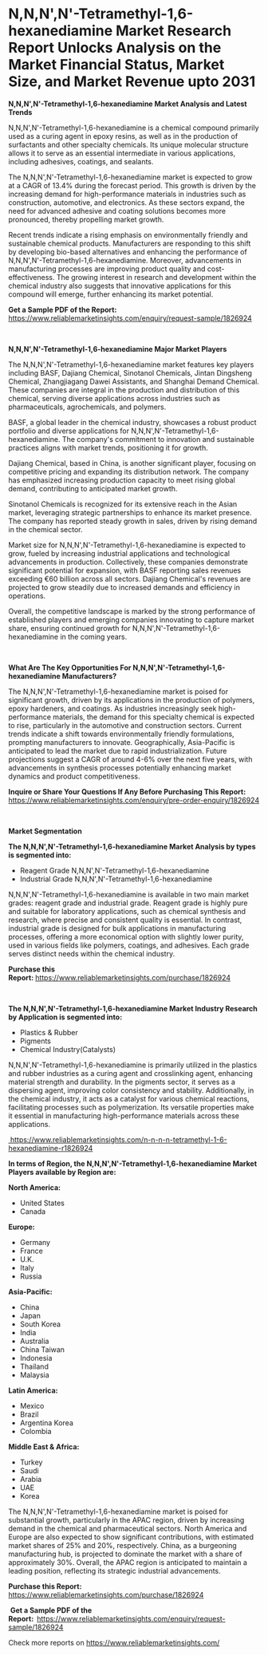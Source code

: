 <p><h1>N,N,N',N'-Tetramethyl-1,6-hexanediamine Market Research Report Unlocks Analysis on the Market Financial Status, Market Size, and Market Revenue upto 2031</h1></p><p><strong>N,N,N',N'-Tetramethyl-1,6-hexanediamine Market Analysis and Latest Trends</strong></p>
<p><p>N,N,N',N'-Tetramethyl-1,6-hexanediamine is a chemical compound primarily used as a curing agent in epoxy resins, as well as in the production of surfactants and other specialty chemicals. Its unique molecular structure allows it to serve as an essential intermediate in various applications, including adhesives, coatings, and sealants.</p><p>The N,N,N',N'-Tetramethyl-1,6-hexanediamine market is expected to grow at a CAGR of 13.4% during the forecast period. This growth is driven by the increasing demand for high-performance materials in industries such as construction, automotive, and electronics. As these sectors expand, the need for advanced adhesive and coating solutions becomes more pronounced, thereby propelling market growth.</p><p>Recent trends indicate a rising emphasis on environmentally friendly and sustainable chemical products. Manufacturers are responding to this shift by developing bio-based alternatives and enhancing the performance of N,N,N',N'-Tetramethyl-1,6-hexanediamine. Moreover, advancements in manufacturing processes are improving product quality and cost-effectiveness. The growing interest in research and development within the chemical industry also suggests that innovative applications for this compound will emerge, further enhancing its market potential.</p></p>
<p><strong>Get a Sample PDF of the Report:&nbsp;</strong> <a href="https://www.reliablemarketinsights.com/enquiry/request-sample/1826924?utm_campaign=2010&utm_medium=2&utm_source=Github&utm_content=ia&utm_term=30122024&utm_id=nnnn-tetramethyl-16-hexanediamine">https://www.reliablemarketinsights.com/enquiry/request-sample/1826924</a></p>
<p>&nbsp;</p>
<p><strong>N,N,N',N'-Tetramethyl-1,6-hexanediamine Major Market Players</strong></p>
<p><p>The N,N,N',N'-Tetramethyl-1,6-hexanediamine market features key players including BASF, Dajiang Chemical, Sinotanol Chemicals, Jintan Dingsheng Chemical, Zhangjiagang Dawei Assistants, and Shanghai Demand Chemical. These companies are integral in the production and distribution of this chemical, serving diverse applications across industries such as pharmaceuticals, agrochemicals, and polymers.</p><p>BASF, a global leader in the chemical industry, showcases a robust product portfolio and diverse applications for N,N,N',N'-Tetramethyl-1,6-hexanediamine. The company's commitment to innovation and sustainable practices aligns with market trends, positioning it for growth.</p><p>Dajiang Chemical, based in China, is another significant player, focusing on competitive pricing and expanding its distribution network. The company has emphasized increasing production capacity to meet rising global demand, contributing to anticipated market growth.</p><p>Sinotanol Chemicals is recognized for its extensive reach in the Asian market, leveraging strategic partnerships to enhance its market presence. The company has reported steady growth in sales, driven by rising demand in the chemical sector.</p><p>Market size for N,N,N',N'-Tetramethyl-1,6-hexanediamine is expected to grow, fueled by increasing industrial applications and technological advancements in production. Collectively, these companies demonstrate significant potential for expansion, with BASF reporting sales revenues exceeding €60 billion across all sectors. Dajiang Chemical's revenues are projected to grow steadily due to increased demands and efficiency in operations.</p><p>Overall, the competitive landscape is marked by the strong performance of established players and emerging companies innovating to capture market share, ensuring continued growth for N,N,N',N'-Tetramethyl-1,6-hexanediamine in the coming years.</p></p>
<p>&nbsp;</p>
<p><strong>What Are The Key Opportunities For N,N,N',N'-Tetramethyl-1,6-hexanediamine Manufacturers?</strong></p>
<p><p>The N,N,N',N'-Tetramethyl-1,6-hexanediamine market is poised for significant growth, driven by its applications in the production of polymers, epoxy hardeners, and coatings. As industries increasingly seek high-performance materials, the demand for this specialty chemical is expected to rise, particularly in the automotive and construction sectors. Current trends indicate a shift towards environmentally friendly formulations, prompting manufacturers to innovate. Geographically, Asia-Pacific is anticipated to lead the market due to rapid industrialization. Future projections suggest a CAGR of around 4-6% over the next five years, with advancements in synthesis processes potentially enhancing market dynamics and product competitiveness.</p></p>
<p><strong>Inquire or Share Your Questions If Any Before Purchasing This Report:</strong> <a href="https://www.reliablemarketinsights.com/enquiry/pre-order-enquiry/1826924?utm_campaign=2010&utm_medium=2&utm_source=Github&utm_content=ia&utm_term=30122024&utm_id=nnnn-tetramethyl-16-hexanediamine">https://www.reliablemarketinsights.com/enquiry/pre-order-enquiry/1826924</a></p>
<p>&nbsp;</p>
<p><strong>Market Segmentation</strong></p>
<p><strong>The N,N,N',N'-Tetramethyl-1,6-hexanediamine Market Analysis by types is segmented into:</strong></p>
<p><ul><li>Reagent Grade N,N,N',N'-Tetramethyl-1,6-hexanediamine</li><li>Industrial Grade N,N,N',N'-Tetramethyl-1,6-hexanediamine</li></ul></p>
<p><p>N,N,N',N'-Tetramethyl-1,6-hexanediamine is available in two main market grades: reagent grade and industrial grade. Reagent grade is highly pure and suitable for laboratory applications, such as chemical synthesis and research, where precise and consistent quality is essential. In contrast, industrial grade is designed for bulk applications in manufacturing processes, offering a more economical option with slightly lower purity, used in various fields like polymers, coatings, and adhesives. Each grade serves distinct needs within the chemical industry.</p></p>
<p><strong>Purchase this Report:&nbsp;</strong><a href="https://www.reliablemarketinsights.com/purchase/1826924?utm_campaign=2010&utm_medium=2&utm_source=Github&utm_content=ia&utm_term=30122024&utm_id=nnnn-tetramethyl-16-hexanediamine">https://www.reliablemarketinsights.com/purchase/1826924</a></p>
<p>&nbsp;</p>
<p><strong>The N,N,N',N'-Tetramethyl-1,6-hexanediamine Market Industry Research by Application is segmented into:</strong></p>
<p><ul><li>Plastics & Rubber</li><li>Pigments</li><li>Chemical Industry(Catalysts)</li></ul></p>
<p><p>N,N,N',N'-Tetramethyl-1,6-hexanediamine is primarily utilized in the plastics and rubber industries as a curing agent and crosslinking agent, enhancing material strength and durability. In the pigments sector, it serves as a dispersing agent, improving color consistency and stability. Additionally, in the chemical industry, it acts as a catalyst for various chemical reactions, facilitating processes such as polymerization. Its versatile properties make it essential in manufacturing high-performance materials across these applications.</p></p>
<p><a href="https://www.reliablemarketinsights.com/n-n-n-n-tetramethyl-1-6-hexanediamine-r1826924?utm_campaign=2010&utm_medium=2&utm_source=Github&utm_content=ia&utm_term=30122024&utm_id=nnnn-tetramethyl-16-hexanediamine">&nbsp;https://www.reliablemarketinsights.com/n-n-n-n-tetramethyl-1-6-hexanediamine-r1826924</a></p>
<p><strong>In terms of Region, the N,N,N',N'-Tetramethyl-1,6-hexanediamine Market Players available by Region are:</strong></p>
<p>
    <p> <strong> North America: </strong>
        <ul>
            <li>United States</li>
            <li>Canada</li>
        </ul>
        </p> 
    <p> <strong> Europe: </strong>
        <ul>
            <li>Germany</li>
            <li>France</li>
            <li>U.K.</li>
            <li>Italy</li>
            <li>Russia</li>
        </ul>
        </p> 
    <p> <strong> Asia-Pacific: </strong>
        <ul>
            <li>China</li>
            <li>Japan</li>
            <li>South Korea</li>
            <li>India</li>
            <li>Australia</li>
            <li>China Taiwan</li>
            <li>Indonesia</li>
            <li>Thailand</li>
            <li>Malaysia</li>
        </ul>
        </p> 
    <p> <strong> Latin America: </strong>
        <ul>
            <li>Mexico</li>
            <li>Brazil</li>
            <li>Argentina Korea</li>
            <li>Colombia</li>
        </ul>
        </p> 
    <p> <strong> Middle East & Africa: </strong>
        <ul>
            <li>Turkey</li>
            <li>Saudi</li>
            <li>Arabia</li>
            <li>UAE</li>
            <li>Korea</li>
        </ul>
    </p>
    </p>
<p><p>The N,N,N',N'-Tetramethyl-1,6-hexanediamine market is poised for substantial growth, particularly in the APAC region, driven by increasing demand in the chemical and pharmaceutical sectors. North America and Europe are also expected to show significant contributions, with estimated market shares of 25% and 20%, respectively. China, as a burgeoning manufacturing hub, is projected to dominate the market with a share of approximately 30%. Overall, the APAC region is anticipated to maintain a leading position, reflecting its strategic industrial advancements.</p></p>
<p><strong>Purchase this Report: </strong><a href="https://www.reliablemarketinsights.com/purchase/1826924?utm_campaign=2010&utm_medium=2&utm_source=Github&utm_content=ia&utm_term=30122024&utm_id=nnnn-tetramethyl-16-hexanediamine">https://www.reliablemarketinsights.com/purchase/1826924</a></p>
<p>&nbsp;<strong>Get a Sample PDF of the Report:&nbsp;&nbsp;</strong><a href="https://www.reliablemarketinsights.com/enquiry/request-sample/1826924?utm_campaign=2010&utm_medium=2&utm_source=Github&utm_content=ia&utm_term=30122024&utm_id=nnnn-tetramethyl-16-hexanediamine">https://www.reliablemarketinsights.com/enquiry/request-sample/1826924</a></p>
<p><strong></strong></p>
<p>Check more reports on <a href="https://www.reliablemarketinsights.com/?utm_campaign=2010&utm_medium=2&utm_source=Github&utm_content=ia&utm_term=30122024&utm_id=nnnn-tetramethyl-16-hexanediamine">https://www.reliablemarketinsights.com/</a></p>